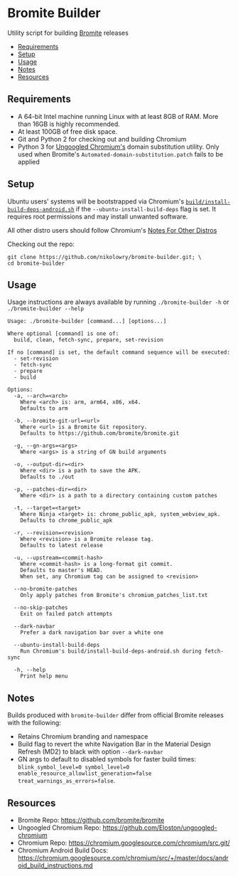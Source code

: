 # Bromite Builder

Utility script for building [Bromite](https://github.com/bromite/bromite) releases

- [Requirements](#requirements)
- [Setup](#setup)
- [Usage](#usage)
- [Notes](#notes)
- [Resources](#resources)

## <a name="requirements"></a>Requirements

- A 64-bit Intel machine running Linux with at least 8GB of RAM.
More than 16GB is highly recommended.
- At least 100GB of free disk space.
- Git and Python 2 for checking out and building Chromium
- Python 3 for [Ungoogled Chromium's](https://github.com/Eloston/ungoogled-chromium)
domain substitution utility. Only used when Bromite's
`Automated-domain-substitution.patch` fails to be applied

## <a name="setup"></a>Setup

Ubuntu users' systems will be bootstrapped via Chromium's
[`build/install-build-deps-android.sh`](https://chromium.googlesource.com/chromium/src.git/+/master/build/install-build-deps-android.sh)
if the `--ubuntu-install-build-deps` flag is set. It requires root permissions
and may install unwanted software.

All other distro users should follow Chromium's
[Notes For Other Distros](https://chromium.googlesource.com/chromium/src/+/master/docs/linux/build_instructions.md#notes)

Checking out the repo:
```shell
git clone https://github.com/nikolowry/bromite-builder.git; \
cd bromite-builder
```

## <a name="usage"></a>Usage

Usage instructions are always available by running `./bromite-builder -h` or
`./bromite-builder --help`

```
Usage: ./bromite-builder [command...] [options...]

Where optional [command] is one of:
  build, clean, fetch-sync, prepare, set-revision

If no [command] is set, the default command sequence will be executed:
  - set-revision
  - fetch-sync
  - prepare
  - build

Options:
  -a, --arch=<arch>
    Where <arch> is: arm, arm64, x86, x64.
    Defaults to arm

  -b, --bromite-git-url=<url>
    Where <url> is a Bromite Git repository.
    Defaults to https://github.com/bromite/bromite.git

  -g, --gn-args=<args>
    Where <args> is a string of GN build arguments

  -o, --output-dir=<dir>
    Where <dir> is a path to save the APK.
    Defaults to ./out

  -p, --patches-dir=<dir>
    Where <dir> is a path to a directory containing custom patches

  -t, --target=<target>
    Where Ninja <target> is: chrome_public_apk, system_webview_apk.
    Defaults to chrome_public_apk

  -r, --revision=<revision>
    Where <revision> is a Bromite release tag.
    Defaults to latest release

  -u, --upstream=<commit-hash>
    Where <commit-hash> is a long-format git commit.
    Defaults to master's HEAD.
    When set, any Chromium tag can be assigned to <revision>

  --no-bromite-patches
    Only apply patches from Bromite's chromium_patches_list.txt

  --no-skip-patches
    Exit on failed patch attempts

  --dark-navbar
    Prefer a dark navigation bar over a white one

  --ubuntu-install-build-deps
    Run Chromium's build/install-build-deps-android.sh during fetch-sync

  -h, --help
    Print help menu
```

## <a name="notes"></a>Notes

Builds produced with `bromite-builder` differ from official Bromite releases with
the following:

- Retains Chromium branding and namespace
- Build flag to revert the white Navigation Bar in the Material Design Refresh (MD2)
to black with option `--dark-navbar`
- GN args to default to disabled symbols for faster build times: 
`blink_symbol_level=0 symbol_level=0 enable_resource_allowlist_generation=false treat_warnings_as_errors=false`.

## <a name="resources"></a>Resources

- Bromite Repo: https://github.com/bromite/bromite
- Ungoogled Chromium Repo: https://github.com/Eloston/ungoogled-chromium
- Chromium Repo: https://chromium.googlesource.com/chromium/src.git/
- Chromium Android Build Docs: https://chromium.googlesource.com/chromium/src/+/master/docs/android_build_instructions.md
